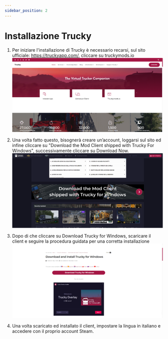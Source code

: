 ```yaml
---
sidebar_position: 2
---
```


# Installazione Trucky

1) Per iniziare l'installazione di Trucky è necessario recarsi, sul sito ufficiale: https://truckyapp.com/, cliccare su truckymods.io
![IMG1](./img/truckywelcome.jpg)

2) Una volta fatto questo, bisognerà creare un’account, loggarsi sul sito ed infine cliccare su "Download the Mod Client shipped with Trucky For Windows", successivamente cliccare su Download Now.
![IMG2](./img/download.jpg)

3) Dopo di che cliccare su Download  Trucky for Windows, scaricare il client e seguire la procedura guidata per una corretta installazione
![IMG3](./img/download+install.jpg)

4) Una volta scaricato ed installato il client, impostare la lingua in italiano e accedere con il proprio account Steam.
